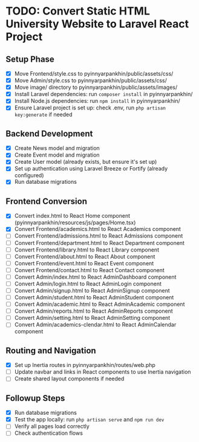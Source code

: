 # TODO: Convert Static HTML University Website to Laravel React Project

## Setup Phase
- [x] Move Frontend/style.css to pyinnyarpankhin/public/assets/css/
- [x] Move Admin/style.css to pyinnyarpankhin/public/assets/css/
- [x] Move image/ directory to pyinnyarpankhin/public/assets/images/
- [x] Install Laravel dependencies: run `composer install` in pyinnyarpankhin/
- [x] Install Node.js dependencies: run `npm install` in pyinnyarpankhin/
- [x] Ensure Laravel project is set up: check .env, run `php artisan key:generate` if needed

## Backend Development
- [x] Create News model and migration
- [x] Create Event model and migration
- [x] Create User model (already exists, but ensure it's set up)
- [x] Set up authentication using Laravel Breeze or Fortify (already configured)
- [x] Run database migrations

## Frontend Conversion
- [x] Convert index.html to React Home component (pyinnyarpankhin/resources/js/pages/Home.tsx)
- [x] Convert Frontend/academics.html to React Academics component
- [ ] Convert Frontend/admissions.html to React Admissions component
- [ ] Convert Frontend/department.html to React Department component
- [ ] Convert Frontend/library.html to React Library component
- [ ] Convert Frontend/about.html to React About component
- [ ] Convert Frontend/event.html to React Event component
- [ ] Convert Frontend/contact.html to React Contact component
- [ ] Convert Admin/index.html to React AdminDashboard component
- [ ] Convert Admin/login.html to React AdminLogin component
- [ ] Convert Admin/signup.html to React AdminSignup component
- [ ] Convert Admin/student.html to React AdminStudent component
- [ ] Convert Admin/academic.html to React AdminAcademic component
- [ ] Convert Admin/reports.html to React AdminReports component
- [ ] Convert Admin/setting.html to React AdminSetting component
- [ ] Convert Admin/academics-clendar.html to React AdminCalendar component

## Routing and Navigation
- [x] Set up Inertia routes in pyinnyarpankhin/routes/web.php
- [ ] Update navbar and links in React components to use Inertia navigation
- [ ] Create shared layout components if needed

## Followup Steps
- [x] Run database migrations
- [x] Test the app locally: run `php artisan serve` and `npm run dev`
- [ ] Verify all pages load correctly
- [ ] Check authentication flows
